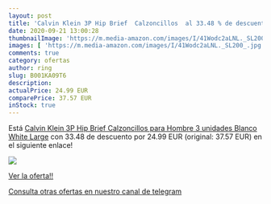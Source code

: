 ```yaml
---
layout: post
title: 'Calvin Klein 3P Hip Brief  Calzoncillos  al 33.48 % de descuento'
date: 2020-09-21 13:00:28
thumbnailImage: 'https://m.media-amazon.com/images/I/41Wodc2aLNL._SL200_.jpg'
images: [ 'https://m.media-amazon.com/images/I/41Wodc2aLNL._SL200_.jpg' ]
comments: true
category: ofertas
author: ring
slug: B001KA09T6
description:
actualPrice: 24.99 EUR
comparePrice: 37.57 EUR
inStock: true
---
```


Está [Calvin Klein 3P Hip Brief  Calzoncillos para Hombre  3 unidades   Blanco  White   Large](https://www.amazon.com/dp/B001KA09T6/?tag=redken08-20) con 33.48 de descuento por 24.99 EUR (original: 37.57 EUR) en el siguiente enlace!

[![](https://m.media-amazon.com/images/I/41Wodc2aLNL._SL200_.jpg)](https://www.amazon.com/dp/B001KA09T6/?tag=redken08-20)

[Ver la oferta!!](https://www.amazon.com/dp/B001KA09T6/?tag=redken08-20)

[Consulta otras ofertas en nuestro canal de telegram](https://t.me/s/ofertas25)
